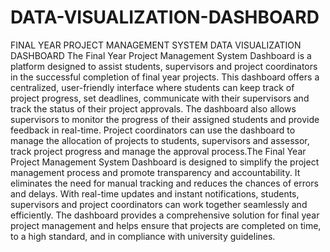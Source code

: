 # DATA-VISUALIZATION-DASHBOARD
FINAL YEAR PROJECT MANAGEMENT SYSTEM DATA VISUALIZATION DASHBOARD
The Final Year Project Management System Dashboard is a platform designed to assist students, supervisors and project coordinators in the successful completion of final year projects. This dashboard offers a centralized, user-friendly interface where students can keep track of project progress, set deadlines, communicate with their supervisors and track the status of their project approvals. The dashboard also allows supervisors to monitor the progress of their assigned students and provide feedback in real-time. Project coordinators can use the dashboard to manage the allocation of projects to students, supervisors and assessor, track project progress and manage the approval process.The Final Year Project Management System Dashboard is designed to simplify the project management process and promote transparency and accountability. It eliminates the need for manual tracking and reduces the chances of errors and delays. With real-time updates and instant notifications, students, supervisors and project coordinators can work together seamlessly and efficiently. The dashboard provides a comprehensive solution for final year project management and helps ensure that projects are completed on time, to a high standard, and in compliance with university guidelines.
